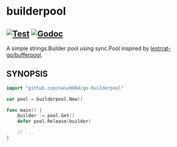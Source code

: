 # builderpool
[![Test](https://github.com/nasa9084/go-builderpool/actions/workflows/test.yml/badge.svg)](https://github.com/nasa9084/go-builderpool/actions/workflows/test.yml)
[![Godoc](https://godoc.org/github.com/nasa9084/go-builderpool?status.svg)](https://godoc.org/github.com/nasa9084/go-builderpool)
---

A simple strings.Builder pool using sync.Pool inspired by [lestrrat-go/bufferpool](https://github.com/lestrrat-go/bufferpool).

## SYNOPSIS

``` go
import "github.com/nasa9084/go-builderpool"

var pool = builderpool.New()

func main() {
    builder := pool.Get()
    defer pool.Release(builder)

    // ...
}
```
